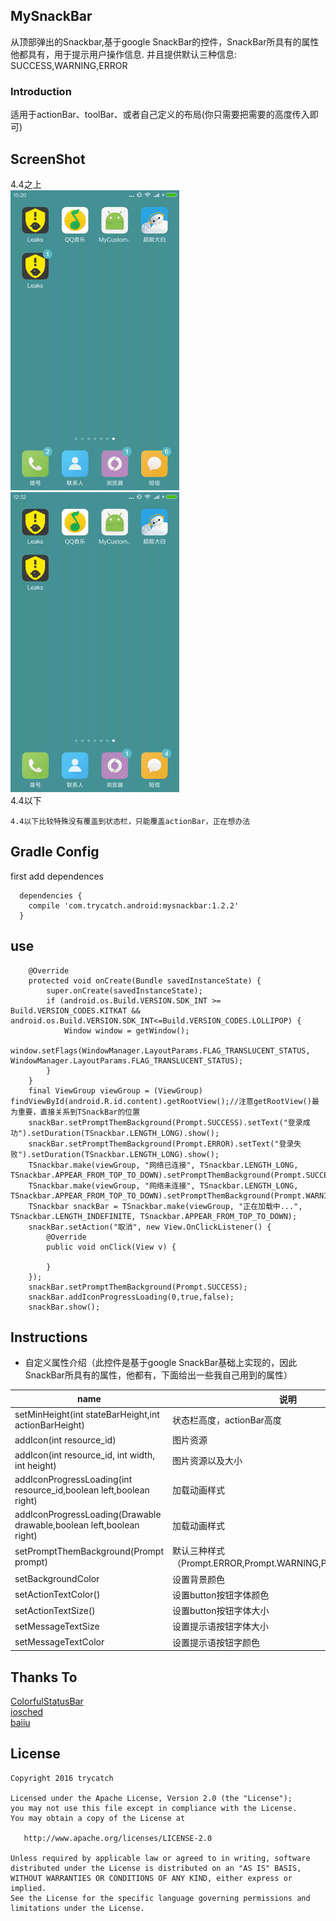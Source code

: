 ## MySnackBar
从顶部弹出的Snackbar,基于google SnackBar的控件，SnackBar所具有的属性他都具有，用于提示用户操作信息.
并且提供默认三种信息: SUCCESS,WARNING,ERROR

### Introduction
适用于actionBar、toolBar、或者自己定义的布局(你只需要把需要的高度传入即可)

## ScreenShot
4.4之上<br>
![TSnackbar](images/gifsss.gif "5.0 sample")
![TSnackbar](images/gif.gif "5.0 sample")
<br>4.4以下<br>
```
4.4以下比较特殊没有覆盖到状态栏，只能覆盖actionBar，正在想办法
```

## Gradle Config
 first add dependences
```
  dependencies {
    compile 'com.trycatch.android:mysnackbar:1.2.2'
  }
```

## use
```
    @Override
    protected void onCreate(Bundle savedInstanceState) {
        super.onCreate(savedInstanceState);
        if (android.os.Build.VERSION.SDK_INT >= Build.VERSION_CODES.KITKAT && android.os.Build.VERSION.SDK_INT<=Build.VERSION_CODES.LOLLIPOP) {
            Window window = getWindow();
            window.setFlags(WindowManager.LayoutParams.FLAG_TRANSLUCENT_STATUS, WindowManager.LayoutParams.FLAG_TRANSLUCENT_STATUS);
        }
    }
    final ViewGroup viewGroup = (ViewGroup) findViewById(android.R.id.content).getRootView();//注意getRootView()最为重要，直接关系到TSnackBar的位置
    snackBar.setPromptThemBackground(Prompt.SUCCESS).setText("登录成功").setDuration(TSnackbar.LENGTH_LONG).show();
    snackBar.setPromptThemBackground(Prompt.ERROR).setText("登录失败").setDuration(TSnackbar.LENGTH_LONG).show();
    TSnackbar.make(viewGroup, "网络已连接", TSnackbar.LENGTH_LONG, TSnackbar.APPEAR_FROM_TOP_TO_DOWN).setPromptThemBackground(Prompt.SUCCESS).show();
    TSnackbar.make(viewGroup, "网络未连接", TSnackbar.LENGTH_LONG, TSnackbar.APPEAR_FROM_TOP_TO_DOWN).setPromptThemBackground(Prompt.WARNING).show();
    TSnackbar snackBar = TSnackbar.make(viewGroup, "正在加载中...", TSnackbar.LENGTH_INDEFINITE, TSnackbar.APPEAR_FROM_TOP_TO_DOWN);
    snackBar.setAction("取消", new View.OnClickListener() {
        @Override
        public void onClick(View v) {

        }
    });
    snackBar.setPromptThemBackground(Prompt.SUCCESS);
    snackBar.addIconProgressLoading(0,true,false);
    snackBar.show();
```
## Instructions

* 自定义属性介绍（此控件是基于google SnackBar基础上实现的，因此SnackBar所具有的属性，他都有，下面给出一些我自己用到的属性）

name | 说明
-----|------
setMinHeight(int stateBarHeight,int actionBarHeight)| 状态栏高度，actionBar高度
addIcon(int resource_id)        |     图片资源
addIcon(int resource_id, int width, int height)    |图片资源以及大小
addIconProgressLoading(int resource_id,boolean left,boolean right)   | 加载动画样式
addIconProgressLoading(Drawable drawable,boolean left,boolean right)    | 加载动画样式
setPromptThemBackground(Prompt prompt)    | 默认三种样式（Prompt.ERROR,Prompt.WARNING,Prompt.SUCCESS）
setBackgroundColor    |  设置背景颜色
setActionTextColor()    |  设置button按钮字体颜色
setActionTextSize()    |  设置button按钮字体大小
setMessageTextSize    |  设置提示语按钮字体大小
setMessageTextColor    |  设置提示语按钮字颜色   
## Thanks To
<a href="https://github.com/hongyangAndroid/ColorfulStatusBar" target="_blank">ColorfulStatusBar</a>
<br>
<a href="https://github.com/google/iosched" target="_blank">iosched</a>
<br>
<a href="https://github.com/baiiu/TSnackbar">baiiu</a>

## License

```
Copyright 2016 trycatch

Licensed under the Apache License, Version 2.0 (the "License");
you may not use this file except in compliance with the License.
You may obtain a copy of the License at

   http://www.apache.org/licenses/LICENSE-2.0

Unless required by applicable law or agreed to in writing, software
distributed under the License is distributed on an "AS IS" BASIS,
WITHOUT WARRANTIES OR CONDITIONS OF ANY KIND, either express or implied.
See the License for the specific language governing permissions and
limitations under the License.
```